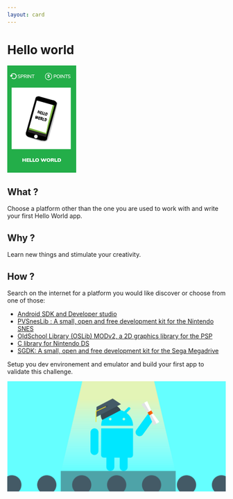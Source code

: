 ```yaml
---
layout: card
---
```


# Hello world
![Hello world](images/hello-world.png)  

## What ?

Choose a platform other than the one you are used to work with and write your first Hello World app.

## Why ?

Learn new things and stimulate your creativity.

## How ?

Search on the internet for a platform you would like discover or choose from one of those:

* [Android SDK and Developer studio](https://developer.android.com/studio/)
* [PVSnesLib : A small, open and free development kit for the Nintendo SNES](https://github.com/alekmaul/pvsneslib)
* [OldSchool Library (OSLib) MODv2, a 2D graphics library for the PSP](https://github.com/dogo/oslibmodv2)
* [C library for Nintendo DS](https://libnds.devkitpro.org/)
* [SGDK: A small, open and free development kit for the Sega Megadrive](https://github.com/Stephane-D/SGDK)

Setup you dev environement and emulator and build your first app to validate this challenge.

![android-dev](./images/android_dev.png)
